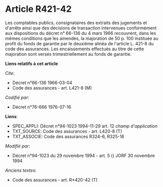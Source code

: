 # Article R421-42

Les comptables publics, consignataires des extraits des jugements et d'arrêts ainsi que des décisions de transaction
intervenues conformément aux dispositions du décret n° 66-136 du 4 mars 1966 recouvrent, dans les mêmes conditions que les
amendes, la majoration de 50 p. 100 instituée au profit du fonds de garantie par le deuxième alinéa de l'article L. 421-8 du
code des assurances. Les encaissements effectués au titre de cette majoration sont versés trimestriellement au fonds de
garantie.

**Liens relatifs à cet article**

_Cite_:

  - Décret n°66-136 1966-03-04
  - Code des assurances - art. L421-8 (M)

_Codifié par_:

  - Décret n°76-666 1976-07-16

**Liens**:

  - SPEC_APPLI: Décret n°94-1023 1994-11-29 art. 12 *champ d'application*
  - TXT_SOURCE: Code des assurances - art. L420-8 (T)
  - TXT_ASSOCIE: Code des assurances R324-6, R325-16

_Modifié par_:

  - Décret n°94-1023 du 29 novembre 1994 - art. 5 () JORF 30 novembre 1994

_Anciens textes_:

  - Code des assurances - art. R*420-42 (T)

